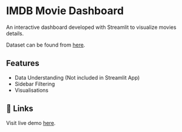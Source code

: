 # IMDB Movie Dashboard

An interactive dashboard developed with Streamlit to visualize movies details.

Dataset can be found from [here](https://github.com/danielgrijalva/movie-stats).


## Features

- Data Understanding (Not included in Streamlit App)
- Sidebar Filtering
- Visualisations

## 🔗 Links
Visit live demo [here](https://eweliwei-interactive-dashboard-with-streamlit-dashboard-xq9yar.streamlit.app/).
